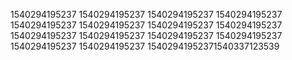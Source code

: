 1540294195237
1540294195237
1540294195237
1540294195237
1540294195237
1540294195237
1540294195237
1540294195237
1540294195237
1540294195237
1540294195237
1540294195237
1540294195237
1540294195237
15402941952371540337123539